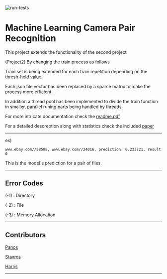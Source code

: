![run-tests](../../workflows/tests/badge.svg)

# Machine Learning Camera Pair Recognition

This project extends the functionality of the second project

([Project2](https://github.com/panoskorovesis/Software-Development-part-2)) By changing the train process as follows

Train set is being extended for each train repetition depending on the thresh-hold value.

Each json file vector has been replaced by a sparce matrix to make the process more efficient.

In addition a thread pool has been implemented to divide the train function in smaller, parallel runing parts being handled by threads.

For more intricate documentation check the [readme.pdf](https://github.com/panoskorovesis/Software-Development-part-3/blob/master/ergasia3-readme.pdf)

For a detailed descreption along with statistics check the included [paper](https://github.com/panoskorovesis/Software-Development-part-3/blob/master/Machine%20Learning%20with%20Logistic%20Regression%20Study.pdf)


---

ex)


`www.ebay.com//58588, www.ebay.com//24016, prediction: 0.233721, result 0`


This is the model's prediction for a pair of files.

---

## Error Codes

(-1) : Directory

(-2) : File

(-3) : Memory Allocation

---

## Contributors

[Panos](https://github.com/panoskorovesis)

[Stavros](https://github.com/StavrosKoum)

[Harris](https://github.com/haris-korovesis)

---
